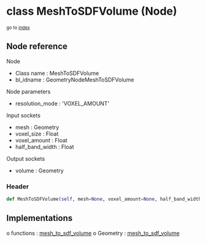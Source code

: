 # class MeshToSDFVolume (Node)

<sub>go to [index](/docs/index.md)</sub>

## Node reference

Node
 - Class name : MeshToSDFVolume
 - bl_idname : GeometryNodeMeshToSDFVolume

Node parameters
 - resolution_mode : 'VOXEL_AMOUNT'

Input sockets
 - mesh : Geometry
 - voxel_size : Float
 - voxel_amount : Float
 - half_band_width : Float

Output sockets
 - volume : Geometry

### Header

``` python
def MeshToSDFVolume(self, mesh=None, voxel_amount=None, half_band_width=None, voxel_size=None, resolution_mode='VOXEL_AMOUNT', node_label=None, node_color=None):
```

## Implementations

o functions : [mesh_to_sdf_volume](/docs/GeoNodes_classes/mesh_to_sdf_volume.md)
o Geometry : [mesh_to_sdf_volume](/docs/GeoNodes_classes/mesh_to_sdf_volume.md) 

